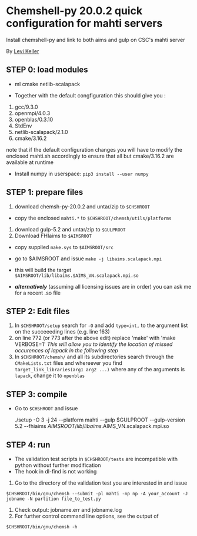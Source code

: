 # Chemshell-py 20.0.2 quick configuration for mahti servers

  Install chemshell-py and link to both aims and gulp on CSC's mahti server

  By [Levi Keller](levi.keller@aalto.fi)

## STEP 0: load modules

  * ml cmake netlib-scalapack

  * Together with the default congfiguration this should give you :

   1. gcc/9.3.0   
   1. openmpi/4.0.3   
   1. openblas/0.3.10   
   1. StdEnv   
   1. netlib-scalapack/2.1.0   
   1. cmake/3.16.2

  note that if the default configuration changes you will have to modify the enclosed mahti.sh accordingly to ensure that all but cmake/3.16.2 are available at runtime

  * Install numpy in userspace:
  `pip3 install --user numpy`


## STEP 1: prepare files

  1. download chemsh-py-20.0.2 and untar/zip to `$CHSHROOT`
   * copy the enclosed `mahti.*` to `$CHSHROOT/chemsh/utils/platforms`
  1. download gulp-5.2 and untar/zip to `$GULPROOT`
  1. Download FHIaims to `$AIMSROOT`
   * copy supplied `make.sys` to `$AIMSROOT/src`
   * go to $AIMSROOT and issue `make -j libaims.scalapack.mpi`
   * this will build the target `$AIMSROOT/lib/libaims.$AIMS_VN.scalapack.mpi.so`
   
   * _**alternatively**_ (assuming all licensing issues are in order) you can ask me for a recent .so file
  
## STEP 2: Edit files

  1. In `$CHSHROOT/setup` search for `-O` and add `type=int,` to the argument list on the succeeeding lines (e.g. line 163)
  1. on line 772 (or 773 after the above edit) replace 'make' with 'make VERBOSE=1'
  *This will allow you to identify the location of missed occurences of lapack in the following step*     
  1. In `$CHSHROOT/chemsh/` and all its subdirectories search through the `CMakeLists.txt` files and whereever you find
   `target_link_libraries(arg1 arg2 ...)` where any of the arguments is `lapack`, change it to `openblas`

## STEP 3: compile

  * Go to `$CHSHROOT` and issue
 
    ./setup -O 3 -j 24 --platform mahti --gulp $GULPROOT  --gulp-version 5.2 --fhiaims $AIMSROOT/lib/libaims.$AIMS_VN.scalapack.mpi.so


## STEP 4: run

   * The validation test scripts in `$CHSHROOT/tests` are incompatible with python without further modification
   * The hook in dl-find is not working

   1. Go to the directory of the validation test you are interested in and issue
   
    $CHSHROOT/bin/gnu/chemsh --submit -pl mahti -np np -A your_account -J jobname -N partition file_to_test.py

   1. Check output: jobname.err and jobname.log
   1. For further control command line options, see the output of
   
    $CHSHROOT/bin/gnu/chemsh -h
